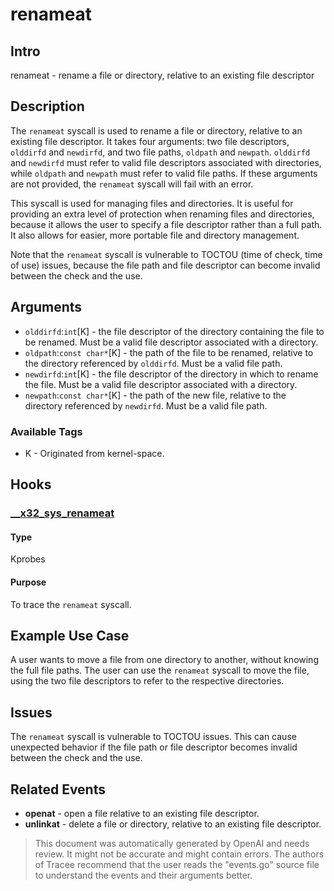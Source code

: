 
# renameat

## Intro
renameat - rename a file or directory, relative to an existing file descriptor

## Description
The `renameat` syscall is used to rename a file or directory, relative to an existing file descriptor. It takes four arguments: two file descriptors, `olddirfd` and `newdirfd`, and two file paths, `oldpath` and `newpath`. `olddirfd` and `newdirfd` must refer to valid file descriptors associated with directories, while `oldpath` and `newpath` must refer to valid file paths. If these arguments are not provided, the `renameat` syscall will fail with an error.

This syscall is used for managing files and directories. It is useful for providing an extra level of protection when renaming files and directories, because it allows the user to specify a file descriptor rather than a full path. It also allows for easier, more portable file and directory management.

Note that the `renameat` syscall is vulnerable to TOCTOU (time of check, time of use) issues, because the file path and file descriptor can become invalid between the check and the use.

## Arguments
* `olddirfd`:`int`[K] - the file descriptor of the directory containing the file to be renamed. Must be a valid file descriptor associated with a directory.
* `oldpath`:`const char*`[K] - the path of the file to be renamed, relative to the directory referenced by `olddirfd`. Must be a valid file path.
* `newdirfd`:`int`[K] - the file descriptor of the directory in which to rename the file. Must be a valid file descriptor associated with a directory.
* `newpath`:`const char*`[K] - the path of the new file, relative to the directory referenced by `newdirfd`. Must be a valid file path.

### Available Tags
* K - Originated from kernel-space.

## Hooks
### [__x32_sys_renameat](https://elixir.bootlin.com/linux/latest/source/fs/compat.c#L945)
#### Type
Kprobes
#### Purpose
To trace the `renameat` syscall.

## Example Use Case
A user wants to move a file from one directory to another, without knowing the full file paths. The user can use the `renameat` syscall to move the file, using the two file descriptors to refer to the respective directories.

## Issues
The `renameat` syscall is vulnerable to TOCTOU issues. This can cause unexpected behavior if the file path or file descriptor becomes invalid between the check and the use.

## Related Events
* __openat__ - open a file relative to an existing file descriptor.
* __unlinkat__ - delete a file or directory, relative to an existing file descriptor.

> This document was automatically generated by OpenAI and needs review. It might
> not be accurate and might contain errors. The authors of Tracee recommend that
> the user reads the "events.go" source file to understand the events and their
> arguments better.
